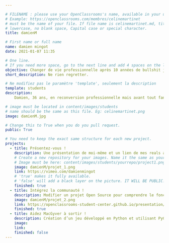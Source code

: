 ```yaml
---

# FILENAME : please use your OpenClassrooms's name, available in your url.
# Example: https://openclassrooms.com/membres/celinemartinet
# must be the name of your file. If file name is celinemartinet.md, title is celinemartinet.
# lowercase, no blank space, Capital case or special character.
title: damienM

# First name or full name
name: damien mingot
date: 2021-01-07 11:35

# One line.
# If you need more space, go to the next line and add 4 spaces on the left, as in 'description'.
objective: Changer de vie professionnelle après 10 années de bullshit job !
short_description: Ne rien regretter.

# Ne modifiez pas le paramètre 'template', seulement la description
template: students
description:
    Damien, 36 ans, en reconversion professionnelle mais avant tout fan d'Hubert Bonnisseur de la Bath. 

# image must be located in content/images/students
# name should be the same as this file. Eg: celinemartinet.png
image: damienM.jpg

# Change this to True when you do you pull request.
public: True

# You need to keep the exact same structure for each new project.
projects:
  - title: Présentez-vous !
    description: Une présentation de moi-même et un lien de mes reals audiovisuelles.
    # Create a new repository for your images. Name it the same as your nickname and profile picture.
    # Image must be here: content/images/students/yourrepo/project1.png
    image: damienM/projet_1.png
    link: https://vimeo.com/damienmingot
    # 'true' makes it fully available.
    # 'false' will add a black layer on the picture. IT WILL BE PUBLIC!
    finished: true
  - title: Intégrez la communauté !
    description: Modifier un projet Open Source pour comprendre le fonctionnement de Git, de Github et des pull requests. 
    image: damienM/projet_2.png
    link: https://openclassrooms-student-center.github.io/presentation/students/damienM.html
    finished: true
  - title: Aidez MacGyver à sortir !
    description: Création d’un jeu développé en Python et utilisant PyGame.
    image: 
    link: 
    finished: false
---
```

